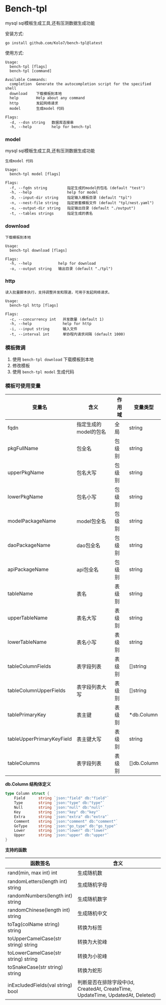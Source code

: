 # Bench-tpl

mysql sql模板生成工具,还有压测数据生成功能

安装方式:

```
go install github.com/Kolo7/bench-tpl@latest
```

使用方式:

```
Usage:
  bench-tpl [flags]
  bench-tpl [command]

Available Commands:
  completion  Generate the autocompletion script for the specified shell
  download    下载模板到本地
  help        Help about any command
  http        发起网络请求
  model       生成model 代码

Flags:
  -d, --dsn string   数据库连接串
  -h, --help         help for bench-tpl
```

### model

mysql sql模板生成工具,还有压测数据生成功能

```
生成model 代码

Usage:
  bench-tpl model [flags]

Flags:
  -f, --fqdn string         指定生成的model的包名 (default "test")
  -h, --help                help for model
  -D, --input-dir string    指定输入模板目录 (default "tpl")
  -n, --nest-file string    指定嵌套模板文件 (default "tpl/nest.yaml")
  -o, --output-dir string   指定输出目录 (default "./output")
  -t, --tables strings      指定生成的表名
```

### download

```
下载模板到本地

Usage:
  bench-tpl download [flags]

Flags:
  -h, --help            help for download
  -o, --output string   输出目录 (default "./tpl")
```

### http

```
读入批量脚本执行，支持调整并发和限速，可用于发起网络请求。

Usage:
  bench-tpl http [flags]

Flags:
  -c, --concurrency int   并发数量 (default 1)
  -h, --help              help for http
  -i, --input string      输入文件
  -t, --interval int      单协程内请求间隔 (default 1000)
```

### 模板微调

1. 使用 `bench-tpl download` 下载模板到本地
2. 修改模板
3. 使用 `bench-tpl model` 生成代码

### 模板可使用变量

| 变量名       | 含义               | 作用域         | 变量类型       |
|--------------|--------------------|----------------|----------------|
| fqdn         | 指定生成的model的包名 | 全局           | string         |
| pkgFullName  | 包全名             | 包级别         | string         |
| upperPkgName | 包名大写           | 包级别         | string         |
| lowerPkgName | 包名小写           | 包级别         | string         |
| modelPackageName | model包全名 | 包级别         | string         |
| daoPackageName | dao包全名 | 包级别         | string         |
| apiPackageName | api包全名 | 包级别         | string         |
| tableName | 表名 | 表级别         | string         |
| upperTableName | 表名大写 | 表级别         | string         |
| lowerTableName | 表名小写 | 表级别         | string         |
| tableColumnFields | 表字段列表 | 表级别         | []string       |
| tableColumnUpperFields | 表字段列表大写 | 表级别         | []string       |
| tablePrimaryKey | 表主键 | 表级别         | *db.Column     |
| tableUpperPrimaryKeyField | 表主键大写 | 表级别         | string         |
| tableColumns | 表字段列表 | 表级别         | []db.Column    |

__db.Column 结构体定义__

```go
type Column struct {
	Field      string `json:"field" db:"field"`
	Type       string `json:"type" db:"type"`
	Null       string `json:"null" db:"null"`
	Key        string `json:"key" db:"key"`
	Extra      string `json:"extra" db:"extra"`
	Comment    string `json:"comment" db:"comment"`
	GoType     string `json:"go_type" db:"go_type"`
	Lower      string `json:"lower" db:"lower"`
	Upper      string `json:"upper" db:"upper"`
}
```

__支持的函数__

| 函数签名 | 含义 |
|----------|------|
| rand(min, max int) int | 生成随机数 |
| randomLetters(length int) string | 生成随机字母 |
| randomNumbers(length int) string | 生成随机数字 |
| randomChinese(length int) string | 生成随机中文 |
| toTag(colName string) string | 转换为标签 |
| toUpperCamelCase(str string) string | 转换为大驼峰 |
| toLowerCamelCase(str string) string | 转换为小驼峰 |
| toSnakeCase(str string) string | 转换为蛇形 |
| inExcludedFields(val string) bool | 判断是否在排除字段中(Id, CreatedAt, CreateTime, UpdateTime, UpdatedAt, Deleted) |
